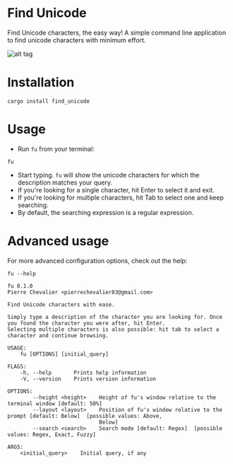Find Unicode
===

Find Unicode characters, the easy way!
A simple command line application to find unicode characters with minimum effort.

![alt tag](https://github.com/pierrechevalier83/find_unicode/blob/master/demo/demo.svg)

Installation
===

`cargo install find_unicode`

Usage
===

* Run `fu` from your terminal:
```
fu
```

* Start typing. `fu` will show the unicode characters for which the description matches your query.
* If you're looking for a single character, hit Enter to select it and exit.
* If you're looking for multiple characters, hit Tab to select one and keep searching.
* By default, the searching expression is a regular expression.

Advanced usage
===

For more advanced configuration options, check out the help:
```
fu --help
```

```
fu 0.1.0
Pierre Chevalier <pierrechevalier83@gmail.com>

Find Unicode characters with ease.

Simply type a description of the character you are looking for. Once you found the character you were after, hit Enter.
Selecting multiple characters is also possible: hit tab to select a character and continue browsing.

USAGE:
    fu [OPTIONS] [initial_query]

FLAGS:
    -h, --help       Prints help information
    -V, --version    Prints version information

OPTIONS:
        --height <height>    Height of fu's window relative to the terminal window [default: 50%]
        --layout <layout>    Position of fu's window relative to the prompt [default: Below]  [possible values: Above,
                             Below]
        --search <search>    Search mode [default: Regex]  [possible values: Regex, Exact, Fuzzy]

ARGS:
    <initial_query>    Initial query, if any
```
